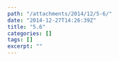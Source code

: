 ```yaml
---
path: "/attachments/2014/12/5-6/"
date: "2014-12-27T14:26:39Z"
title: "5.6"
categories: []
tags: []
excerpt: ""
---
```


